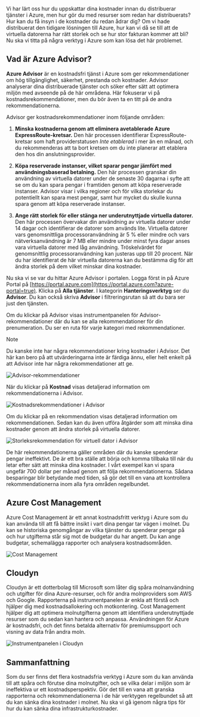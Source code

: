 Vi har lärt oss hur du uppskattar dina kostnader innan du distribuerar tjänster i Azure, men hur gör du med resurser som redan har distribuerats? Hur kan du få insyn i de kostnader du redan ådrar dig? Om vi hade distribuerat den tidigare lösningen till Azure, hur kan vi då se till att de virtuella datorerna har rätt storlek och se hur stor fakturan kommer att bli? Nu ska vi titta på några verktyg i Azure som kan lösa det här problemet.

## <a name="what-is-azure-advisor"></a>Vad är Azure Advisor? 

**Azure Advisor** är en kostnadsfri tjänst i Azure som ger rekommendationer om hög tillgänglighet, säkerhet, prestanda och kostnader. Advisor analyserar dina distribuerade tjänster och söker efter sätt att optimera miljön med avseende på de här områdena. Här fokuserar vi på kostnadsrekommendationer, men du bör även ta en titt på de andra rekommendationerna.

Advisor ger kostnadsrekommendationer inom följande områden: 

1. **Minska kostnaderna genom att eliminera avetablerade Azure ExpressRoute-kretsar.** 
    Den här processen identifierar ExpressRoute-kretsar som haft providerstatusen *Inte etablerad* i mer än en månad, och du rekommenderas att ta bort kretsen om du inte planerar att etablera den hos din anslutningsprovider.

2. **Köpa reserverade instanser, vilket sparar pengar jämfört med användningsbaserad betalning.** 
    Den här processen granskar din användning av virtuella datorer under de senaste 30 dagarna i syfte att se om du kan spara pengar i framtiden genom att köpa reserverade instanser. Advisor visar i vilka regioner och för vilka storlekar du potentiellt kan spara mest pengar, samt hur mycket du skulle kunna spara genom att köpa reserverade instanser.
    
3. **Ange rätt storlek för eller stänga ner underutnyttjade virtuella datorer.** 
    Den här processen övervakar din användning av virtuella datorer under 14 dagar och identifierar de datorer som används lite. Virtuella datorer vars genomsnittliga processoranvändning är 5 % eller mindre och vars nätverksanvändning är 7 MB eller mindre under minst fyra dagar anses vara virtuella datorer med låg användning. Tröskelvärdet för genomsnittlig processoranvändning kan justeras upp till 20 procent. När du har identifierat de här virtuella datorerna kan du bestämma dig för att ändra storlek på dem vilket minskar dina kostnader.

Nu ska vi se var du hittar Azure Advisor i portalen. Logga först in på Azure Portal på [https://portal.azure.com](https://portal.azure.com?azure-portal=true). Klicka på **Alla tjänster**. I kategorin **Hanteringsverktyg** ser du **Advisor**. Du kan också skriva **Advisor** i filtreringsrutan så att du bara ser just den tjänsten. 

Om du klickar på Advisor visas instrumentpanelen för Advisor-rekommendationer där du kan se alla rekommendationer för din prenumeration. Du ser en ruta för varje kategori med rekommendationer. 

> [!NOTE]
> Du kanske inte har några rekommendationer kring kostnader i Advisor. Det här kan bero på att utvärderingarna inte är färdiga ännu, eller helt enkelt på att Advisor inte har några rekommendationer att ge.

![Advisor-rekommendationer](../media-drafts/3-advisor-recommendations.png)

När du klickar på **Kostnad** visas detaljerad information om rekommendationerna i Advisor.

![Kostnadsrekommendationer i Advisor](../media-drafts/3-advisor-cost-recommendations.png)

Om du klickar på en rekommendation visas detaljerad information om rekommendationen. Sedan kan du även utföra åtgärder som att minska dina kostnader genom att ändra storlek på virtuella datorer.

![Storleksrekommendation för virtuell dator i Advisor](../media-drafts/3-advisor-resize-vm.png)

De här rekommendationerna gäller områden där du kanske spenderar pengar ineffektivt. De är ett bra ställe att börja och komma tillbaka till när du letar efter sätt att minska dina kostnader. I vårt exempel kan vi spara ungefär 700 dollar per månad genom att följa rekommendationerna. Sådana besparingar blir betydande med tiden, så gör det till en vana att kontrollera rekommendationerna inom alla fyra områden regelbundet.

## <a name="azure-cost-management"></a>Azure Cost Management

Azure Cost Management är ett annat kostnadsfritt verktyg i Azure som du kan använda till att få bättre insikt i vart dina pengar tar vägen i molnet. Du kan se historiska genomgångar av vilka tjänster du spenderar pengar på och hur utgifterna står sig mot de budgetar du har angett. Du kan ange budgetar, schemalägga rapporter och analysera kostnadsområden.

![Cost Management](../media-drafts/3-cost-management.png)

## <a name="cloudyn"></a>Cloudyn 

Cloudyn är ett dotterbolag till Microsoft som låter dig spåra molnanvändning och utgifter för dina Azure-resurser, och för andra molnproviders som AWS och Google. Rapporterna på instrumentpanelen är enkla att förstå och hjälper dig med kostnadsallokering och motkontering. Cost Management hjälper dig att optimera molnutgifterna genom att identifiera underutnyttjade resurser som du sedan kan hantera och anpassa. Användningen för Azure är kostnadsfri, och det finns betalda alternativ för premiumsupport och visning av data från andra moln. 

![Instrumentpanelen i Cloudyn](../media-drafts/3-cloudyn-mgt-dash.png)

## <a name="summary"></a>Sammanfattning

Som du ser finns det flera kostnadsfria verktyg i Azure som du kan använda till att spåra och förutse dina molnutgifter, och se vilka delar i miljön som är ineffektiva ur ett kostnadsperspektiv. Gör det till en vana att granska rapporterna och rekommendationerna i de här verktygen regelbundet så att du kan sänka dina kostnader i molnet. Nu ska vi gå igenom några tips för hur du kan sänka dina infrastrukturkostnader.
